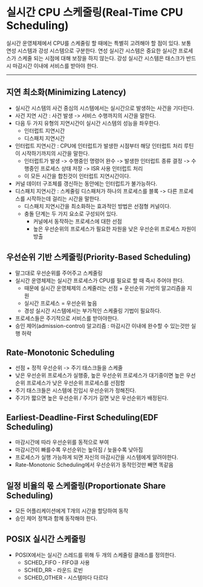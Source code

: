 # 실시간 CPU 스케줄링(Real-Time CPU Scheduling)
실시간 운영체제에서 CPU를 스케줄링 할 때에는 특별히 고려해야 할 점이 있다. 보통 연성 시스템과 강성 시스템으로 구분한다. 연성 실시간 시스템은 중요한 실시간 프로세스가 스케줄 되는 시점에 대해 보장을 하지 않는다. 강성 실시간 시스템은 태스크가 반드시 마감시간 이내에 서비스를 받아야 한다.
***

## 지연 최소화(Minimizing Latency)
* 실시간 시스템의 사건 중심의 시스템에서는 실시간으로 발생하는 사건을 기다린다.
* 사건 지연 시간 : 사건 발생 -> 서비스 수행까지의 시간을 말한다.
* 다음 두 가지 유형의 지연시간이 실시간 시스템의 성능을 좌우한다.
    * 인터럽트 지연시간
    * 디스패치 지연시간
* 인터럽트 지연시간 : CPU에 인터럽트가 발생한 시점부터 해당 인터럽트 처리 루틴이 시작하기까지의 시간을 말한다.
    * 인터럽트가 발생 -> 수행중인 명령어 완수 -> 발생한 인터럽트 종류 결정 -> 수행중인 프로세스 상태 저장 -> ISR 사용 인터럽트 처리
    * 이 모든 시간을 합친것이 인터럽트 지연시간이다.
* 커널 데이터 구조체를 갱신하는 동안에는 인터럽트가 불가능하다.
* 디스패치 지연시간 : 스케줄링 디스패처가 하나의 프로세스를 블록 -> 다른 프로세스를 시작하는데 걸리는 시간을 말한다.
    * 디스패치 지연시간을 최소화하는 효과적인 방법은 선점형 커널이다.
    * 충돌 단계는 두 가지 요소로 구성되어 있다.
        * 커널에서 동작하는 프로세스에 대한 선점
        * 높은 우선순위의 프로세스가 필요한 자원을 낮은 우선순위 프로세스 자원이 방출

## 우선순위 기반 스케줄링(Priority-Based Scheduling)
* 말그대로 우선순위를 주어주고 스케줄링
* 실시간 운영체제는 실시간 프로세스가 CPU를 필요로 할 때 즉시 주어야 한다.
    * 때문에 실시간 운영체제의 스케줄러는 선점 + 운선순위 기반의 알고리즘을 지원
    * 실시간 프로세스 = 우선순위 높음
    * 경성 실시간 시스템에서는 부가적인 스케줄링 기법이 필요하다.
* 프로세스들은 주기적으로 서비스를 받아야한다.
* 승인 제어(admission-control) 알고리즘 : 마감시간 이내에 완수할 수 있는것만 실행 허락

## Rate-Monotonic Scheduling
* 선점 + 정적 우선순위 -> 주기 태스크들을 스케줄
* 낮은 우선순위 프로세스가 실행중, 높은 우선순위 프로세스가 대기중이면 높은 우선순위 프로세스가 낮은 우선순위 프로세스를 선점함
* 주기 태스크들은 시스템에 진입시 우선순위가 정해진다.
* 주기가 짧으면 높은 우선순위 / 주기가 길면 낮은 우선순위가 배정된다.

## Earliest-Deadline-First Scheduling(EDF Scheduling)
* 마감시간에 따라 우선순위를 동적으로 부여
* 마감시간이 빠를수록 우선순위는 높아짐 / 늦을수록 낮아짐
* 프로세스가 실행 가능하게 되면 자신의 마감시간을 시스템에게 알려야한다.
* Rate-Monotonic Scheduling에서 우선순위가 동적인것만 빼면 똑같음

## 일정 비율의 몫 스케줄링(Proportionate Share Scheduling)
* 모든 어플리케이션에게 T개의 시간을 할당하여 동작
* 승인 제어 정책과 함께 동작해야 한다.

## POSIX 실시간 스케줄링
* POSIX에서는 실시간 스레드를 위해 두 개의 스케줄링 클래스를 정의한다.
    * SCHED_FIFO - FIFO큐 사용
    * SCHED_RR - 라운드 로빈
    * SCHED_OTHER - 시스템마다 다르다
